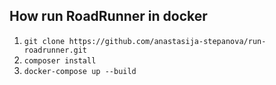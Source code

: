 ## How run RoadRunner in docker

1. ```git clone https://github.com/anastasija-stepanova/run-roadrunner.git```
2. ```composer install```
3. ```docker-compose up --build```